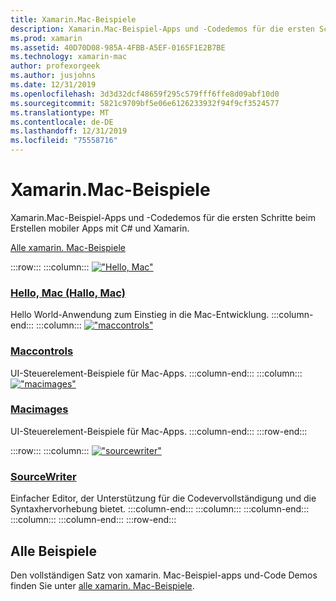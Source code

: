 ```yaml
---
title: Xamarin.Mac-Beispiele
description: Xamarin.Mac-Beispiel-Apps und -Codedemos für die ersten Schritte beim Erstellen mobiler Apps mit C# und Xamarin.
ms.prod: xamarin
ms.assetid: 40D70D08-985A-4FBB-A5EF-0165F1E2B7BE
ms.technology: xamarin-mac
author: profexorgeek
ms.author: jusjohns
ms.date: 12/31/2019
ms.openlocfilehash: 3d3d32dcf48659f295c579fff6ffe8d09abf10d0
ms.sourcegitcommit: 5821c9709bf5e06e6126233932f94f9cf3524577
ms.translationtype: MT
ms.contentlocale: de-DE
ms.lasthandoff: 12/31/2019
ms.locfileid: "75558716"
---
```

# <a name="xamarinmac-samples"></a>Xamarin.Mac-Beispiele

Xamarin.Mac-Beispiel-Apps und -Codedemos für die ersten Schritte beim Erstellen mobiler Apps mit C# und Xamarin.

[Alle xamarin. Mac-Beispiele](https://docs.microsoft.com/samples/browse/?products=xamarin&term=Xamarin.Mac)

:::row:::
    :::column:::
[!["Hello, Mac"](images/hellomac.png)](https://docs.microsoft.com/samples/xamarin/mac-samples/hello-mac/)

### <a name="hello-machttpsdocsmicrosoftcomsamplesxamarinmac-sampleshello-mac"></a>[Hello, Mac (Hallo, Mac)](https://docs.microsoft.com/samples/xamarin/mac-samples/hello-mac/)

Hello World-Anwendung zum Einstieg in die Mac-Entwicklung.
    :::column-end:::
    :::column:::
[!["maccontrols"](images/controls.png)](https://docs.microsoft.com/samples/xamarin/mac-samples/maccontrols/)

### <a name="maccontrolshttpsdocsmicrosoftcomsamplesxamarinmac-samplesmaccontrols"></a>[Maccontrols](https://docs.microsoft.com/samples/xamarin/mac-samples/maccontrols/)

UI-Steuerelement-Beispiele für Mac-Apps.
    :::column-end:::
    :::column:::
[!["macimages"](images/images.png)](https://docs.microsoft.com/samples/xamarin/mac-samples/macimages/)

### <a name="macimageshttpsdocsmicrosoftcomsamplesxamarinmac-samplesmacimages"></a>[Macimages](https://docs.microsoft.com/samples/xamarin/mac-samples/macimages/)

UI-Steuerelement-Beispiele für Mac-Apps.
    :::column-end:::
:::row-end:::

:::row:::
    :::column:::
[!["sourcewriter"](images/sourcewriter.png)](https://docs.microsoft.com/samples/xamarin/mac-samples/sourcewriter/)

### <a name="sourcewriterhttpsdocsmicrosoftcomsamplesxamarinmac-samplessourcewriter"></a>[SourceWriter](https://docs.microsoft.com/samples/xamarin/mac-samples/sourcewriter/)

Einfacher Editor, der Unterstützung für die Codevervollständigung und die Syntaxhervorhebung bietet.
    :::column-end:::
    :::column:::
    :::column-end:::
    :::column:::
    :::column-end:::
:::row-end:::

## <a name="all-samples"></a>Alle Beispiele

Den vollständigen Satz von xamarin. Mac-Beispiel-apps und-Code Demos finden Sie unter [alle xamarin. Mac-Beispiele](https://docs.microsoft.com/samples/browse/?products=xamarin&term=Xamarin.Mac).
